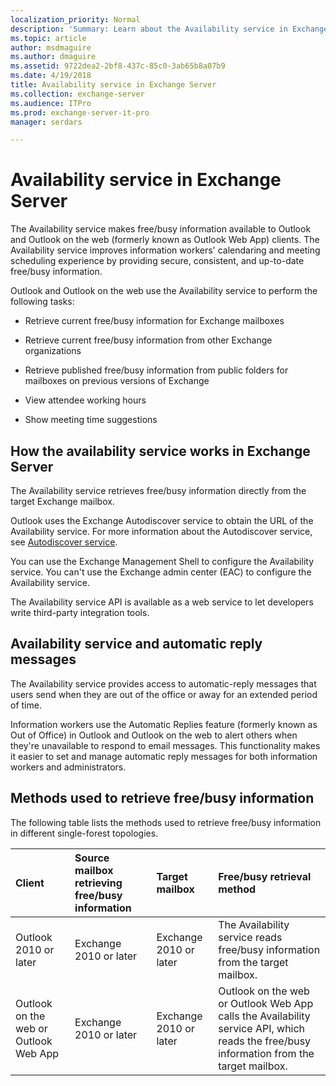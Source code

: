 ```yaml
---
localization_priority: Normal
description: 'Summary: Learn about the Availability service in Exchange 2016 and Exchange 2019.'
ms.topic: article
author: msdmaguire
ms.author: dmaguire
ms.assetid: 9722dea2-2bf8-437c-85c0-3ab65b8a07b9
ms.date: 4/19/2018
title: Availability service in Exchange Server
ms.collection: exchange-server
ms.audience: ITPro
ms.prod: exchange-server-it-pro
manager: serdars

---
```


# Availability service in Exchange Server

The Availability service makes free/busy information available to Outlook and Outlook on the web (formerly known as Outlook Web App) clients. The Availability service improves information workers' calendaring and meeting scheduling experience by providing secure, consistent, and up-to-date free/busy information.

Outlook and Outlook on the web use the Availability service to perform the following tasks:

- Retrieve current free/busy information for Exchange mailboxes

- Retrieve current free/busy information from other Exchange organizations

- Retrieve published free/busy information from public folders for mailboxes on previous versions of Exchange

- View attendee working hours

- Show meeting time suggestions

## How the availability service works in Exchange Server
The Availability service retrieves free/busy information directly from the target Exchange mailbox.

Outlook uses the Exchange Autodiscover service to obtain the URL of the Availability service. For more information about the Autodiscover service, see [Autodiscover service](autodiscover.md).

You can use the Exchange Management Shell to configure the Availability service. You can't use the Exchange admin center (EAC) to configure the Availability service.

The Availability service API is available as a web service to let developers write third-party integration tools.

## Availability service and automatic reply messages
The Availability service provides access to automatic-reply messages that users send when they are out of the office or away for an extended period of time.

Information workers use the Automatic Replies feature (formerly known as Out of Office) in Outlook and Outlook on the web to alert others when they're unavailable to respond to email messages. This functionality makes it easier to set and manage automatic reply messages for both information workers and administrators.

## Methods used to retrieve free/busy information
The following table lists the methods used to retrieve free/busy information in different single-forest topologies.

|**Client**|**Source mailbox retrieving free/busy information**|**Target mailbox**|**Free/busy retrieval method**|
|:-----|:-----|:-----|:-----|
|Outlook 2010 or later  <br/> |Exchange 2010 or later <br/> |Exchange 2010 or later <br/> |The Availability service reads free/busy information from the target mailbox.  <br/> |
|Outlook on the web or Outlook Web App <br/> |Exchange 2010 or later <br/> |Exchange 2010 or later <br/> |Outlook on the web or Outlook Web App calls the Availability service API, which reads the free/busy information from the target mailbox.  <br/> |



